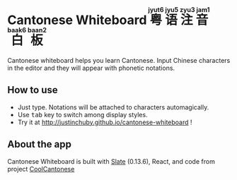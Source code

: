 <h1>Cantonese Whiteboard
<ruby>粤语注音白板<rt>jyut6 jyu5 zyu3 jam1 baak6 baan2</rt></ruby>
</h1>

Cantonese whiteboard helps you learn Cantonese. Input Chinese characters in the editor and they will appear with phonetic notations.

## How to use

- Just type. Notations will be attached to characters automagically.
- Use <kbd>tab</kbd> key to switch among display styles.
- Try it at http://justinchuby.github.io/cantonese-whiteboard !

## About the app

Cantonese Whiteboard is built with [Slate](https://github.com/ianstormtaylor/slate) (0.13.6), React, and code from project [CoolCantonese](https://github.com/kk17/CoolCantonese)
